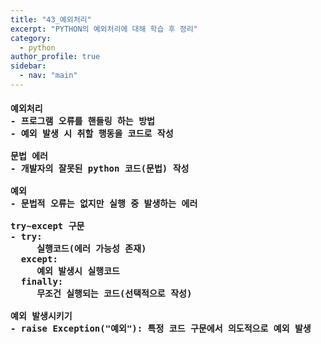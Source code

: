 ```yaml
---
title: "43_예외처리"
excerpt: "PYTHON의 예외처리에 대해 학습 후 정리"
category: 
  - python
author_profile: true
sidebar:
  - nav: "main" 
---
```

<h4>
<pre>
예외처리
- 프로그램 오류를 핸들링 하는 방법
- 예외 발생 시 취할 행동을 코드로 작성<br>
문법 에러
- 개발자의 잘못된 python 코드(문법) 작성<br>
예외
- 문법적 오류는 없지만 실행 중 발생하는 에러<br>
try~except 구문
- try:
     실행코드(에러 가능성 존재)
  except:
     예외 발생시 실행코드
  finally:
     무조건 실행되는 코드(선택적으로 작성)<br>
예외 발생시키기
- raise Exception("예외"): 특정 코드 구문에서 의도적으로 예외 발생
</pre>
</h4>
